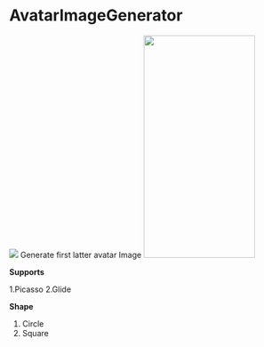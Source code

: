 # AvatarImageGenerator
<img src="https://circleci.com/gh/skyways/AvatarImageGenerator.svg?style=svg"/>
    Generate first latter avatar Image
    
   
<img  width="200" height="400" src="https://github.com/skyways/AvatarImageGenerator/blob/master/art/screen.jpeg"/>



**Supports**

  1.Picasso
  2.Glide
  
  **Shape**
  
  1. Circle
  2. Square
